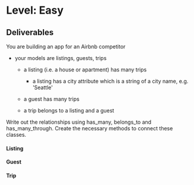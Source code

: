 # Level: Easy

## Deliverables

You are building an app for an Airbnb competitor

- your models are listings, guests, trips

  - a listing (i.e. a house or apartment) has many trips

    - a listing has a city attribute which is a string of a city name, e.g. 'Seattle'

  - a guest has many trips
  
  - a trip belongs to a listing and a guest

Write out the relationships using has_many, belongs_to and has_many_through.
Create the necessary methods to connect these classes.

#### Listing

<!-- - #guests
  - returns an array of all guests who have stayed at a listing
- #trips
  - returns an array of all trips at a listing
- #trip_count
  - returns the number of trips that have been taken to that listing
- .all
  - returns an array of all listings -->
<!-- - .find_all_by_city(city)
  - takes an argument of a city name (as a string) and returns all the listings for that city -->
<!-- - .most_popular
  - finds the listing that has had the most trips -->

#### Guest

<!-- - #listings
  - returns an array of all listings a guest has stayed at
- #trips
  - returns an array of all trips a guest has made
- #trip_count
  - returns the number of trips a guest has taken
- .all
  - returns an array of all guests -->
<!-- - .pro_traveller
  - returns an array of all guests who have made over 1 trip -->
<!-- - .find_all_by_name(name)
  - takes an argument of a name (as a string), returns the all guests with that name -->

#### Trip

<!-- - #listing
  - returns the listing object for the trip
- #guest
  - returns the guest object for the trip
- .all
  - returns an array of all trips -->
